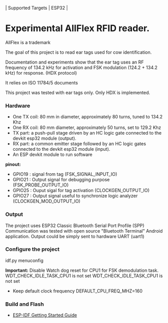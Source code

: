 | Supported Targets | ESP32 |

# Experimental AllFlex RFID reader.

AllFlex is a trademark


The goal of this project is to read ear tags used for cow identification.

Documentation and experiments show that the ear tag uses an RF frequency of 134.2 kHz for activation and FSK modulation (124.2 + 134.2 kHz) for response. (HDX protocol)

It relies on ISO 11784/5 documents

This project was tested with ear tags only. Only HDX is implemented.


### Hardware

 - One TX coil: 80 mm in diameter, approximately 80 turns, tuned to 134.2 Khz
 - One RX coil: 80 mm diameter, approximately 50 turns, set to 129.2 Khz
- TX part: a push-pull stage driven by an HC logic gate connected to the devkit esp32 module (output).
- RX part: a common emitter stage followed by an HC logic gates connected to the devkit esp32 module (input).
- An ESP devkit module to run software

**pinout:**
- GPIO19 : signal from tag (FSK_SIGNAL_INPUT_IO)
- GPIO21 : Output signal for debugging purpose (FSK_PROBE_OUTPUT_IO)
- GPIO25 : Ouput sigal for tag activation (CLOCKGEN_OUTPUT_IO)
- GPIO27 : Output signal useful to synchronize logic analyzer (CLOCKGEN_MOD_OUTPUT_IO)


### Output

The project uses ESP32 Classic Bluetooth Serial Port Profile (SPP)
Communication was tested with open source "Bluetooth Terminal" Android application.
Output could be simply sent to hardware UART (uart1)

### Configure the project

idf.py menuconfig

 **Important:**
 Disable Watch dog reset for CPU1 for FSK demodulation task.
WDT_CHECK_IDLE_TASK_CPU1 is not set
WDT_CHECK_IDLE_TASK_CPU1 is not set

- Keep default clock frequency
DEFAULT_CPU_FREQ_MHZ=160

### Build and Flash

* [ESP-IDF Getting Started Guide](https://idf.espressif.com/)
